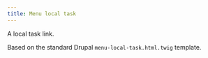 ```yaml
---
title: Menu local task
---
```

A local task link.

Based on the standard Drupal `menu-local-task.html.twig` template.
